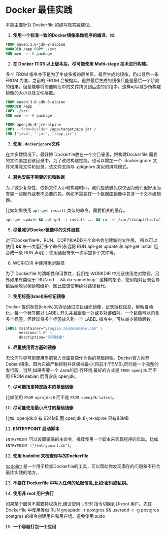 # Docker 最佳实践

本篇主要针对 Dockerfile 的编写做实践建议。

1. **使用一个标准一致的Docker镜像来做程序的编译**。如: 
```dockerfile
FROM maven:3.6-jdk-8-alpine
WORKDIR /app COPY ./src
RUN mvn -e -B package
```

2. **在 Docker 17.05 以上版本后，尽可能使用 Multi-stage 技术进行构建。**

多个 FROM 指令并不是为了生成多根的层关系，最后生成的镜像，仍以最后一条 FROM 为准，之前的 FROM 会被抛弃。虽然最后生成的镜像只能是最后一个阶段的结果，但是能够将前置阶段中的文件拷⻉到后边的阶段中。这样可以减少所构建镜像的大小以及文件层数。

```dockerfile
FROM maven:3.6-jdk-8-alpine
WORKDIR /app
COPY ./src
RUN mvn -e -B package

FROM openjdk:8-jre-alpine
COPY --from=builder /app/target/app.jar /
CMD ["java", "-jar", "/app.jar"]
```

3. **使用 `.dockerignore`文件**

在大多数情况下，最好把 Dockerfile放在一个空目录里，把构建Dockerfile 需要的文件追加到该目录中。为了改进构建性能。也可以增加一个 .dockerignore 文件来排除文件和目录。该文件支持与 .gitignore 类似的排除模式。


4. **避免安装不需要的包和数据**

为了减少复杂性、依赖文件大小和构建时间，我们应该避免仅仅因为他们很好用而安装一些额外或者不必要的包。例如不需要在一个数据库镜像中包含一个文本编辑器。

比如如果使用 `apt-get install` 类似的命令，需要相关的缓存。

```sh
apt-get update && apt-get -y install ... && rm -rf /var/lib/apt/lists/*
```

5. **尽量减少Docker镜像中的文件层数**

对于Dockerfile中，RUN、COPY和ADD三个命令会创建新的文件层， 所以可以使用 **&&** 来一次运行多个命令(永远将 RUN apt-get update 和 apt-get install 组合成一条 RUN 声明)；使用通配符来一次添加多个文件等。


6. WORKDIR 中使用绝对路径

为了 Dockerfile 的清晰性和可靠性，我们在 WORKDIR 中应该使用绝对路径。另外如果有类似于 `RUN cd ... && do-something`` 这样的指令，使用相对目录会导致后续难以阅读和维护，因此应该使用绝对路径替代。

7. **使用标签(label)来标记镜像**

Docker 提供标签(labels)来协助通过项目组织镜像，记录授权信息，帮助自动化。每一个标签都以 LABEL 开头并且跟着一对或多对键值对。一个镜像可以包含多个标签，但建议将多个标签放入到一个 LABEL 指令中，可以减少镜像层数。

```dockerfile
LABEL maintainer="yingjie.zou@example.com" \
      version="1.0" \
      description="示例镜像"
```

8. **尽量使用官方基础镜像**

无论何时尽可能使用当前官方仓库镜像作为你的基础镜像。Docker官方推荐 Debian镜像，因为它被严格控制并且保持最小(目前小于5MB),同时是一个完整的发行版。当然,如果需要一个 Java的运 行环境,最好的方式是 `FROM openjdk` 而不用 FROM debian 后再安装 openjdk。


9. **尽可能指定特定版本的基础镜像**

比如使用 `FROM openjdk:8` 而不是 `FROM openjdk:latest`。


10. **尽可能使用最小尺寸的基础镜像**

比如: openjdk:8 有 624MB,而 openjdk:8-jre-alpine 只有83MB


11.  **ENTRYPOINT 启动脚本**

`ENTRYPOINT` 可以设置镜像的主命令，推荐使用一个脚本来实现程序的启动。比如 `ENTRYPOINT ["/entrypoint.sh"]`。

12. **使用 hadolint 来检查你写的Dockerfile**

[hadolint](https://github.com/hadolint/hadolint) 是一个用于检查Dockerfile的工具，可以帮助你发现潜在的问题和不符合最佳实践的地方。

13. **不要在 Dockerfile 中写入任何的私密信息,比如:密码或私钥。**

14. **使用非 root 用户执行**

如果某个服务不需要特权执行,建议使用 USER 指令切换到非 root 用户。先在 Dockerfile 中使用类似 RUN groupadd -r postgres && useradd -r -g postgres postgres 的指令创建用户和用户组。避免使用 sudo


15. **一个容器打包一个应用**